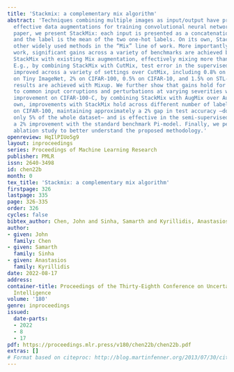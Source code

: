 ```yaml
---
title: 'Stackmix: a complementary mix algorithm'
abstract: 'Techniques combining multiple images as input/output have proven to be
  effective data augmentations for training convolutional neural networks. In this
  paper, we present StackMix: each input is presented as a concatenation of two images,
  and the label is the mean of the two one-hot labels. On its own, StackMix rivals
  other widely used methods in the “Mix” line of work. More importantly, unlike previous
  work, significant gains across a variety of benchmarks are achieved by combining
  StackMix with existing Mix augmentation, effectively mixing more than two images.
  E.g., by combining StackMix with CutMix, test error in the supervised setting is
  improved across a variety of settings over CutMix, including 0.8% on ImageNet, 3%
  on Tiny ImageNet, 2% on CIFAR-100, 0.5% on CIFAR-10, and 1.5% on STL-10. Similar
  results are achieved with Mixup. We further show that gains hold for robustness
  to common input corruptions and perturbations at varying severities with a 0.7%
  improvement on CIFAR-100-C, by combining StackMix with AugMix over AugMix. On its
  own, improvements with StackMix hold across different number of labeled samples
  on CIFAR-100, maintaining approximately a 2% gap in test accuracy –down to using
  only 5% of the whole dataset– and is effective in the semi-supervised setting with
  a 2% improvement with the standard benchmark Pi-model. Finally, we perform an extensive
  ablation study to better understand the proposed methodology.'
openreview: HqIlPIUo5g9
layout: inproceedings
series: Proceedings of Machine Learning Research
publisher: PMLR
issn: 2640-3498
id: chen22b
month: 0
tex_title: 'Stackmix: a complementary mix algorithm'
firstpage: 326
lastpage: 335
page: 326-335
order: 326
cycles: false
bibtex_author: Chen, John and Sinha, Samarth and Kyrillidis, Anastasios
author:
- given: John
  family: Chen
- given: Samarth
  family: Sinha
- given: Anastasios
  family: Kyrillidis
date: 2022-08-17
address:
container-title: Proceedings of the Thirty-Eighth Conference on Uncertainty in Artificial
  Intelligence
volume: '180'
genre: inproceedings
issued:
  date-parts:
  - 2022
  - 8
  - 17
pdf: https://proceedings.mlr.press/v180/chen22b/chen22b.pdf
extras: []
# Format based on citeproc: http://blog.martinfenner.org/2013/07/30/citeproc-yaml-for-bibliographies/
---
```

